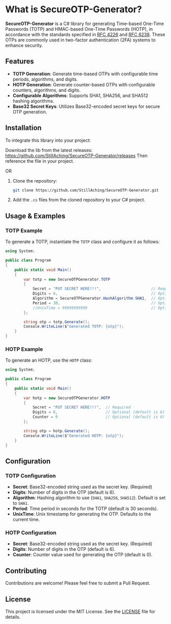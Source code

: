 # What is SecureOTP-Generator?

**SecureOTP-Generator** is a C# library for generating Time-based One-Time Passwords (TOTP) and HMAC-based One-Time Passwords (HOTP), in accordance with the standards specified in [RFC 4226](https://tools.ietf.org/html/rfc4226) and [RFC 6238](https://tools.ietf.org/html/rfc6238). These OTPs are commonly used in two-factor authentication (2FA) systems to enhance security.

## Features

- **TOTP Generation**: Generate time-based OTPs with configurable time periods, algorithms, and digits.
- **HOTP Generation**: Generate counter-based OTPs with configurable counters, algorithms, and digits.
- **Configurable Algorithms**: Supports SHA1, SHA256, and SHA512 hashing algorithms.
- **Base32 Secret Keys**: Utilizes Base32-encoded secret keys for secure OTP generation.

## Installation
To integrate this library into your project:

Download the lib from the latest releases: https://github.com/StillAching/SecureOTP-Generator/releases
Then reference the file in your project.

OR

1. Clone the repository:
    ```sh
    git clone https://github.com/StillAching/SecureOTP-Generator.git
    ```

2. Add the `.cs` files from the cloned repository to your C# project.

## Usage & Examples

### TOTP Example

To generate a TOTP, instantiate the `TOTP` class and configure it as follows:

```csharp
using System;

public class Program
{
    public static void Main()
    {
        var totp = new SecureOTPGenerator.TOTP
        {
            Secret = "PUT SECRET HERE!!!",                      // Required Base32 encoded secret key
            Digits = 6,                                         // Optional (default is 6)
            Algorithm = SecureOTPGenerator.HashAlgorithm.SHA1,  // Optional (default is SHA1)
            Period = 30,                                        // Optional (default is 30 seconds) [30 seconds period is common for TOTP]
            //UnixTime = 99999999999                            // Optional (default is current Unix time)
        };

        string otp = totp.Generate();
        Console.WriteLine($"Generated TOTP: {otp}");
    }
}
```

### HOTP Example

To generate an HOTP, use the `HOTP` class:

```csharp
using System;

public class Program
{
    public static void Main()
    {
        var hotp = new SecureOTPGenerator.HOTP
        {
            Secret = "PUT SECRET HERE!!!",  // Required
            Digits = 6,                     // Optional (default is 6)
            Counter = 0                     // Optional (default is 0)
        };

        string otp = hotp.Generate();
        Console.WriteLine($"Generated HOTP: {otp}");
    }
}
```

## Configuration

### TOTP Configuration

- **Secret**: Base32-encoded string used as the secret key. (Required)
- **Digits**: Number of digits in the OTP (default is 6).
- **Algorithm**: Hashing algorithm to use (`SHA1`, `SHA256`, `SHA512`). Default is set to `SHA1`.
- **Period**: Time period in seconds for the TOTP (default is 30 seconds).
- **UnixTime**: Unix timestamp for generating the OTP. Defaults to the current time.

### HOTP Configuration

- **Secret**: Base32-encoded string used as the secret key. (Required)
- **Digits**: Number of digits in the OTP (default is 6).
- **Counter**: Counter value used for generating the OTP (default is 0).

## Contributing

Contributions are welcome! Please feel free to submit a Pull Request.

## License

This project is licensed under the MIT License. See the [LICENSE](LICENSE) file for details.
